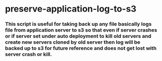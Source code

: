 # preserve-application-log-to-s3
### This script is useful for taking back up any file basically logs file from application server to s3 so that even if server crashes or if server set under auto deployment to kill old servers and create new servers cloned by old server then log will be backed up to s3 for future reference and does not get lost with server crash or kill.
